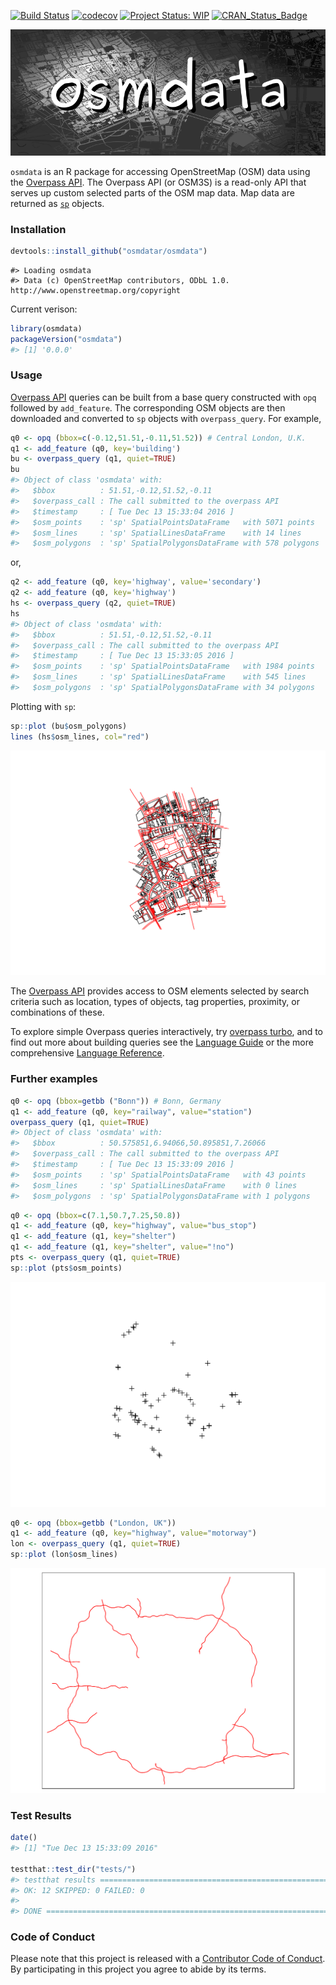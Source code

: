 <!-- README.md is generated from README.Rmd. Please edit that file -->
[![Build Status](https://travis-ci.org/osmdatar/osmdata.svg?branch=master)](https://travis-ci.org/osmdatar/osmdata) [![codecov](https://codecov.io/gh/osmdatar/osmdata/branch/master/graph/badge.svg)](https://codecov.io/gh/osmdatar/osmdata) [![Project Status: WIP](http://www.repostatus.org/badges/0.1.0/wip.svg)](http://www.repostatus.org/#wip) [![CRAN\_Status\_Badge](http://www.r-pkg.org/badges/version/osmdata)](http://cran.r-project.org/web/packages/osmdata)

![](./fig/title.png)

`osmdata` is an R package for accessing OpenStreetMap (OSM) data using the [Overpass API](http://wiki.openstreetmap.org/wiki/Overpass_API). The Overpass API (or OSM3S) is a read-only API that serves up custom selected parts of the OSM map data. Map data are returned as [`sp`](https://cran.r-project.org/package=sp) objects.

### Installation

``` r
devtools::install_github("osmdatar/osmdata")
```

    #> Loading osmdata
    #> Data (c) OpenStreetMap contributors, ODbL 1.0. http://www.openstreetmap.org/copyright

Current verison:

``` r
library(osmdata)
packageVersion("osmdata")
#> [1] '0.0.0'
```

### Usage

[Overpass API](http://wiki.openstreetmap.org/wiki/Overpass_API) queries can be built from a base query constructed with `opq` followed by `add_feature`. The corresponding OSM objects are then downloaded and converted to `sp` objects with `overpass_query`. For example,

``` r
q0 <- opq (bbox=c(-0.12,51.51,-0.11,51.52)) # Central London, U.K.
q1 <- add_feature (q0, key='building')
bu <- overpass_query (q1, quiet=TRUE)
bu
#> Object of class 'osmdata' with:
#>   $bbox          : 51.51,-0.12,51.52,-0.11
#>   $overpass_call : The call submitted to the overpass API
#>   $timestamp     : [ Tue Dec 13 15:33:04 2016 ]
#>   $osm_points    : 'sp' SpatialPointsDataFrame   with 5071 points
#>   $osm_lines     : 'sp' SpatialLinesDataFrame    with 14 lines
#>   $osm_polygons  : 'sp' SpatialPolygonsDataFrame with 578 polygons
```

or,

``` r
q2 <- add_feature (q0, key='highway', value='secondary')
q2 <- add_feature (q0, key='highway')
hs <- overpass_query (q2, quiet=TRUE)
hs
#> Object of class 'osmdata' with:
#>   $bbox          : 51.51,-0.12,51.52,-0.11
#>   $overpass_call : The call submitted to the overpass API
#>   $timestamp     : [ Tue Dec 13 15:33:05 2016 ]
#>   $osm_points    : 'sp' SpatialPointsDataFrame   with 1984 points
#>   $osm_lines     : 'sp' SpatialLinesDataFrame    with 545 lines
#>   $osm_polygons  : 'sp' SpatialPolygonsDataFrame with 34 polygons
```

Plotting with `sp`:

``` r
sp::plot (bu$osm_polygons)
lines (hs$osm_lines, col="red")
```

![](./fig/README-plot1.png)

The [Overpass API](http://wiki.openstreetmap.org/wiki/Overpass_API) provides access to OSM elements selected by search criteria such as location, types of objects, tag properties, proximity, or combinations of these.

To explore simple Overpass queries interactively, try [overpass turbo](http://overpass-turbo.eu/), and to find out more about building queries see the [Language Guide](http://wiki.openstreetmap.org/wiki/Overpass_API/Language_Guide) or the more comprehensive [Language Reference](http://wiki.openstreetmap.org/wiki/Overpass_API/Overpass_QL).

<!--
The following functions are implemented:

- `add_feature`:    Add a feature to an Overpass query
- `available_features`: List recognized features in OSM Overpass
- `available_tags`: List tags associated with a feature
- `bbox_to_string`: Convert a named matrix or a named vector (or an unnamed vector) return a string
- `opq`:    Begin building an Overpass query
- `overpass_query`: Issue OSM Overpass Query
- `overpass_status`:    Retrieve status of the Overpass API
- `read_osm`:   Read an XML OSM Overpass response from path
-->
### Further examples

``` r
q0 <- opq (bbox=getbb ("Bonn")) # Bonn, Germany
q1 <- add_feature (q0, key="railway", value="station")
overpass_query (q1, quiet=TRUE)
#> Object of class 'osmdata' with:
#>   $bbox          : 50.575851,6.94066,50.895851,7.26066
#>   $overpass_call : The call submitted to the overpass API
#>   $timestamp     : [ Tue Dec 13 15:33:09 2016 ]
#>   $osm_points    : 'sp' SpatialPointsDataFrame   with 43 points
#>   $osm_lines     : 'sp' SpatialLinesDataFrame    with 0 lines
#>   $osm_polygons  : 'sp' SpatialPolygonsDataFrame with 1 polygons
```

``` r
q0 <- opq (bbox=c(7.1,50.7,7.25,50.8))
q1 <- add_feature (q0, key="highway", value="bus_stop")
q1 <- add_feature (q1, key="shelter")
q1 <- add_feature (q1, key="shelter", value="!no")
pts <- overpass_query (q1, quiet=TRUE)
sp::plot (pts$osm_points)
```

![](./fig/README-only_nodes.png)

``` r
q0 <- opq (bbox=getbb ("London, UK"))
q1 <- add_feature (q0, key="highway", value="motorway")
lon <- overpass_query (q1, quiet=TRUE)
sp::plot (lon$osm_lines)
```

![](./fig/README-london-motorways.png)

### Test Results

``` r
date()
#> [1] "Tue Dec 13 15:33:09 2016"

testthat::test_dir("tests/")
#> testthat results ===========================================================
#> OK: 12 SKIPPED: 0 FAILED: 0
#> 
#> DONE ======================================================================
```

### Code of Conduct

Please note that this project is released with a [Contributor Code of Conduct](CONDUCT.md). By participating in this project you agree to abide by its terms.
